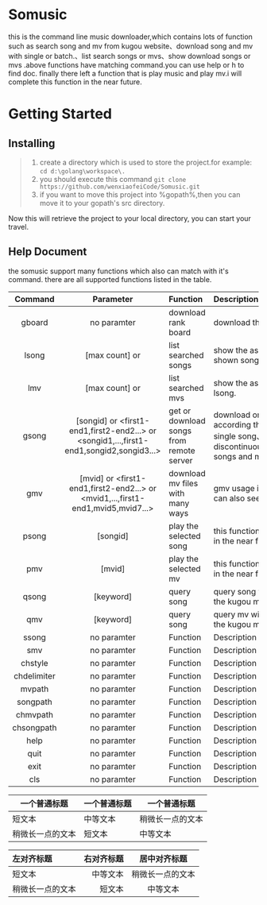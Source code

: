 # Somusic
this is the command line music downloader,which contains lots of function such as search song and mv from kugou website、download song and mv with single or batch.、list search songs or mvs、show download songs or mvs .above functions have matching command.you can use help or h to find doc. finally there left a function that is  play music and play mv.i will complete this function in the near future.

# Getting Started #

## Installing ##

>  1. create a directory which is used to store the project.for example: `cd d:\golang\workspace\.`
>  2. you should execute this command `git clone https://github.com/wenxiaofeiCode/Somusic.git`
>  3. if you want to move this project into %gopath%,then you can move it to your gopath's src directory.

Now this will retrieve the project to your local directory, you can start your travel.


## Help Document ##
the somusic support many functions which also can match  with  it's  command. there are all supported functions listed in the table.

| Command | Parameter |	Function |	Description |
|:---------:|:------------:|:------------|:--------------| 
| gboard |no paramter |download rank board | download the kugou rank board all song |
| lsong | [max count] or <start-end> | list searched songs | show the asc range musics list(note:the shown songs is not downloaded) |
| lmv | [max count] or <first-end> | list searched mvs |	show the asc range mv list,it's also like lsong. |
| gsong | [songid] or <first1-end1,first2-end2...> or <songid1,...,first1-end1,songid2,songid3...> | get or download songs from remote server | download one music or download according the range.it  support download single song、batch(first-end) songs 、 discontinuous(songid1,songid5,songid8,...) songs and mixed above all ways |
| gmv |[mvid] or <first1-end1,first2-end2...> or <mvid1,...,first1-end1,mvid5,mvid7...> |	download mv files with many ways |	gmv usage is also familiar with gsong.you can also see gsong's usage |
| psong |[songid] |	play the selected song | this function is just not completed.it will fill in the near future |
| pmv |[mvid] |	play the selected mv |	this function is just not completed.it will fill in the near future |
| qsong |[keyword] |	query song | query song with the  inputed keyword from the kugou music website |
| qmv |[keyword] |	query song | query mv with the inputed keyword from the kugou music website |
| ssong |no paramter |	Function |	Description |
| smv |no paramter |	Function |	Description |
| chstyle |no paramter |	Function |	Description |
| chdelimiter |no paramter |	Function |	Description |
| mvpath |no paramter |	Function |	Description |
| songpath |no paramter |	Function |	Description |
| chmvpath |no paramter |	Function |	Description |
| chsongpath |no paramter |	Function |	Description |
| help |no paramter |	Function |	Description |
| quit |no paramter |	Function |	Description |
| exit |no paramter |	Function |	Description |
| cls |	no paramter |Function |	Description |









| 一个普通标题 | 一个普通标题 | 一个普通标题 |
| ------ | ------ | ------ |
| 短文本 | 中等文本 | 稍微长一点的文本 |
| 稍微长一点的文本 | 短文本 | 中等文本 |

| 左对齐标题 | 右对齐标题 | 居中对齐标题 |
| :------| ------: | :------: |
| 短文本 | 中等文本 | 稍微长一点的文本 |
| 稍微长一点的文本 | 短文本 | 中等文本 |

